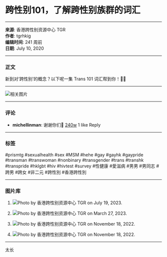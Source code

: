 # 跨性别101，了解跨性别族群的词汇

---

**来源**: 香港跨性别资源中心 TGR  
**作者**: tgrhkig  
**编辑时间**: 241 周前  
**日期**: July 10, 2020

---

### 正文

新到对‘跨性别’的概念？以下呢一集 Trans 101 词汇帮到你！🏳‍⚧

---

![相关图片](https://scontent-sjc3-1.cdninstagram.com/v/t51.29350-15/107961761_602718243975341_7923415495553219207_n.jpg?stp=dst-jpg_e35_tt6&_nc_ht=scontent-sjc3-1.cdninstagram.com&_nc_cat=105&_nc_oc=Q6cZ2AGB_xrCwJtvJk_yp9IWBBjRaYxMj4xBsp-BFTnxzUhqLjkG0Svas-ytrR9Dif2vsjE&_nc_ohc=OmXMxxf3RbUQ7kNvgEq4jm6&_nc_gid=1e384c73bf6f4a6aa463b4965830e466&edm=ANTKIIoBAAAA&ccb=7-5&oh=00_AYArAjMM29_fv5IzaRSwhrDqecJgQBsoWJf_EiJhkmyp_w&oe=67C4116F&_nc_sid=d885a2)

---

### 评论

- **michellinman**: 谢谢你们💓 [240w](/p/CCcfGK-B1vX/c/17850433301160367/) 1 like Reply

---

### 标签  
#prismtg #sexualhealth #sex #MSM #hehe #gay #gayhk #gaypride #transman #transwoman #nonbinary #transgender #trans #transhk #transpride #hklgbt #hiv #hivtest #survey #性健康 #愛滋病 #男男 #男同志 #跨男 #跨女 #非二元 #跨性別 #香港跨性別

---

### 图片库

1. ![Photo by 香港跨性别资源中心 TGR on July 19, 2023.](https://scontent-sjc3-1.cdninstagram.com/v/t39.30808-6/477606147_1028555065977872_4742376815765674829_n.jpg?stp=dst-jpg_e15_tt6&_nc_ht=scontent-sjc3-1.cdninstagram.com&_nc_cat=108&_nc_oc=Q6cZ2AHt8YIUmsvGWLa7tQKQY5fdeEylivsRNqVS6IXQJQcLQBsumZBjryeghCY9iazzhKU&_nc_ohc=fPh0ziVzzggQ7kNvgFFPARR&_nc_gid=057755007d924765b45b4c40f4adb394&edm=APU89FAAAAAA&ccb=7-5&oh=00_AYDjJa7UCNU8WqNo-QNK8zDnhS6XV6DqRT_WaOE_uJsXaw&oe=67C4119D&_nc_sid=bc0c2c)

2. ![Photo by 香港跨性别资源中心 TGR on March 27, 2023.](https://scontent-sjc3-1.cdninstagram.com/v/t39.30808-6/338366273_177989515047876_223660029974955679_n.jpg?stp=dst-jpg_e15_tt6&_nc_ht=scontent-sjc3-1.cdninstagram.com&_nc_cat=100&_nc_oc=Q6cZ2AHt8YIUmsvGWLa7tQKQY5fdeEylivsRNqVS6IXQJQcLQBsumZBjryeghCY9iazzhKU&_nc_ohc=uOw5hAaIfr0Q7kNvgHMDvWh&_nc_gid=057755007d924765b45b4c40f4adb394&edm=APU89FAAAAAA&ccb=7-5&oh=00_AYCuInanXrxfkxVWjRrZKAptj1nqAu2PjQi1Xe-rPKXPtw&oe=67C43279&_nc_sid=bc0c2c)

3. ![Photo by 香港跨性别资源中心 TGR on November 18, 2022.](https://scontent-sjc3-1.cdninstagram.com/v/t51.29350-15/315915552_952409932404606_8390722501802396153_n.jpg?stp=dst-jpg_e15_tt6&_nc_ht=scontent-sjc3-1.cdninstagram.com&_nc_cat=106&_nc_oc=Q6cZ2AHt8YIUmsvGWLa7tQKQY5fdeEylivsRNqVS6IXQJQcLQBsumZBjryeghCY9iazzhKU&_nc_ohc=Gs1H9lGzjlQQ7kNvgEBGub8&_nc_gid=057755007d924765b45b4c40f4adb394&edm=APU89FABAAAA&ccb=7-5&oh=00_AYD2oouSdrlWQU1Dxx8w6riOdOOdLTLtCK37MSQI_bSNnw&oe=67C4371C&_nc_sid=bc0c2c)

4. ![Photo by 香港跨性别资源中心 TGR on November 18, 2022.](https://scontent-sjc3-1.cdninstagram.com/v/t39.30808-6/315964444_8172230446185226_1981336894777133430_n.png?stp=dst-jpg_e15_tt6&_nc_ht=scontent-sjc3-1.cdninstagram.com&_nc_cat=110&_nc_oc=Q6cZ2AHt8YIUmsvGWLa7tQKQY5fdeEylivsRNqVS6IXQJQcLQBsumZBjryeghCY9iazzhKU&_nc_ohc=49UNJuLKl3EQ7kNvgFkmDQB&_nc_gid=057755007d924765b45b4c40f4adb394&edm=APU89FAAAAAA&ccb=7-5&oh=00_AYDEPy56Rbc3dIfbcLY6x5ERsRVfcMcroE-9yRNt8kWhaw&oe=67C429CC&_nc_sid=bc0c2c)

---

太长